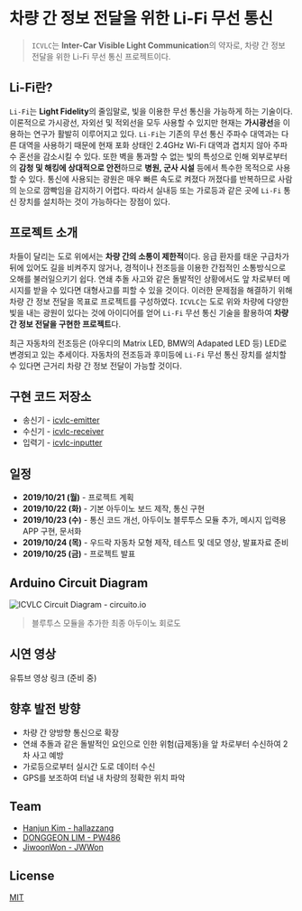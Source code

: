 # 차량 간 정보 전달을 위한 Li-Fi 무선 통신

> `ICVLC`는 **Inter-Car Visible Light Communication**의 약자로, 차량 간 정보 전달을 위한 Li-Fi 무선 통신 프로젝트이다.

## Li-Fi란?

`Li-Fi`는 **Light Fidelity**의 줄임말로, 빛을 이용한 무선 통신을 가능하게 하는 기술이다. 이론적으로 가시광선, 자외선 및 적외선을 모두 사용할 수 있지만 현재는 **가시광선**을 이용하는 연구가 활발히 이루어지고 있다. `Li-Fi`는 기존의 무선 통신 주파수 대역과는 다른 대역을 사용하기 때문에 현재 포화 상태인 2.4GHz Wi-Fi 대역과 겹치지 않아 주파수 혼선을 감소시킬 수 있다. 또한 벽을 통과할 수 없는 빛의 특성으로 인해 외부로부터의 **감청 및 해킹에 상대적으로 안전**하므로 **병원, 군사 시설** 등에서 특수한 목적으로 사용할 수 있다. 통신에 사용되는 광원은 매우 빠른 속도로 켜졌다 꺼졌다를 반복하므로 사람의 눈으로 깜빡임을 감지하기 어렵다. 따라서 실내등 또는 가로등과 같은 곳에 `Li-Fi` 통신 장치를 설치하는 것이 가능하다는 장점이 있다.

## 프로젝트 소개

차들이 달리는 도로 위에서는 **차량 간의 소통이 제한적**이다. 응급 환자를 태운 구급차가 뒤에 있어도 길을 비켜주지 않거나, 경적이나 전조등을 이용한 간접적인 소통방식으로 오해를 불러일으키기 쉽다. 연쇄 추돌 사고와 같은 돌발적인 상황에서도 앞 차로부터 메시지를 받을 수 있다면 대형사고를 피할 수 있을 것이다. 이러한 문제점을 해결하기 위해 차량 간 정보 전달을 목표로 프로젝트를 구성하였다. `ICVLC`는 도로 위와 차량에 다양한 빛을 내는 광원이 있다는 것에 아이디어를 얻어 `Li-Fi` 무선 통신 기술을 활용하여 **차량 간 정보 전달을 구현한 프로젝트**다.

최근 자동차의 전조등은 (아우디의 Matrix LED, BMW의 Adapated LED 등) LED로 변경되고 있는 추세이다. 자동차의 전조등과 후미등에 `Li-Fi` 무선 통신 장치를 설치할 수 있다면 근거리 차량 간 정보 전달이 가능할 것이다.

## 구현 코드 저장소

- 송신기 - [icvlc-emitter](https://github.com/icvlc/icvlc-emitter)
- 수신기 - [icvlc-receiver](https://github.com/icvlc/icvlc-receiver)
- 입력기 - [icvlc-inputter](https://github.com/icvlc/icvlc-inputter)


## 일정

- **2019/10/21 (월)** - 프로젝트 계획
- **2019/10/22 (화)** - 기본 아두이노 보드 제작, 통신 구현
- **2019/10/23 (수)** - 통신 코드 개선, 아두이노 블루투스 모듈 추가, 메시지 입력용 APP 구현, 문서화
- **2019/10/24 (목)** - 우드락 자동차 모형 제작, 테스트 및 데모 영상, 발표자료 준비
- **2019/10/25 (금)** - 프로젝트 발표

## Arduino Circuit Diagram

![ICVLC Circuit Diagram - circuito.io](https://user-images.githubusercontent.com/14247340/67408051-62812680-f5f3-11e9-906c-4dd95658a2a1.png)

> 블루투스 모듈을 추가한 최종 아두이노 회로도

## 시연 영상

유튜브 영상 링크 (준비 중)

## 향후 발전 방향

- 차량 간 양방향 통신으로 확장
- 연쇄 추돌과 같은 돌발적인 요인으로 인한 위험(급제동)을 앞 차로부터 수신하여 2차 사고 예방
- 가로등으로부터 실시간 도로 데이터 수신
- GPS를 보조하여 터널 내 차량의 정확한 위치 파악

## Team

- [Hanjun Kim - hallazzang](https://github.com/hallazzang)
- [DONGGEON LIM - PW486](https://github.com/PW486)
- [JiwoonWon - JWWon](https://github.com/JWWon)

## License

[MIT](https://github.com/icvlc/icvlc/blob/master/LICENSE)